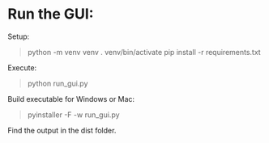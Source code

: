 # Run the GUI:

Setup:
> python -m venv venv
> . venv/bin/activate
> pip install -r requirements.txt

Execute:
> python run_gui.py

Build executable for Windows or Mac:
> pyinstaller -F -w run_gui.py

Find the output in the dist folder.
